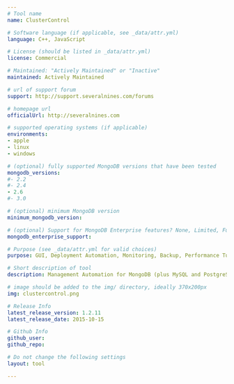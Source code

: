```yaml
---
# Tool name
name: ClusterControl

# Software language (if applicable, see _data/attr.yml)
language: C++, JavaScript

# License (should be listed in _data/attr.yml)
license: Commercial

# Maintained: "Actively Maintained" or "Inactive"
maintained: Actively Maintained

# url of support forum
support: http://support.severalnines.com/forums

# homepage url
officialUrl: http://severalnines.com

# supported operating systems (if applicable)
environments:
- apple
- linux
- windows

# (optional) fully supported MongoDB versions that have been tested
mongodb_versions:
#- 2.2
#- 2.4
- 2.6
#- 3.0

# (optional) minimum MongoDB version
minimum_mongodb_version:

# (optional) Support for MongoDB Enterprise features? None, Limited, Full
mongodb_enterprise_support: 

# Purpose (see _data/attr.yml for valid choices)
purpose: GUI, Deployment Automation, Monitoring, Backup, Performance Tuning

# Short description of tool
description: Management Automation for MongoDB (plus MySQL and PostgreSQL): Deploy, manage, monitor and scale entire clusters

# image should be added to the img/ directory, ideally 370x200px
img: clustercontrol.png

# Release Info
latest_release_version: 1.2.11
latest_release_date: 2015-10-15

# Github Info
github_user: 
github_repo:

# Do not change the following settings
layout: tool

---
```

